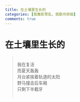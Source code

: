```yaml
---
title: 在土壤里生长的
categories: [我舞影零乱，我歌月徘徊]
comments: true
---
```

# 在土壤里生长的
> <br>我在复活<br>而夏天轰轰<BR>月台紧挨着轨道的太阳<br>野马撞击后车厢<br>只剩下半截牙<br><br>


